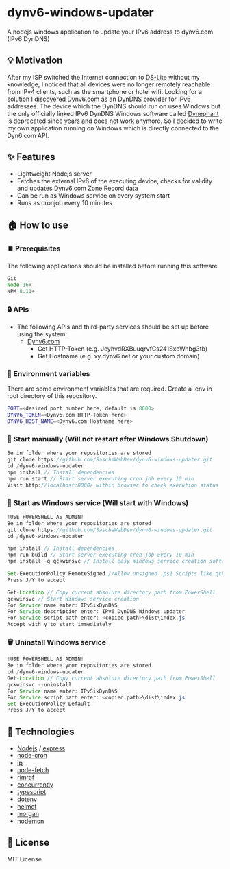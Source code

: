 # dynv6-windows-updater

A nodejs windows application to update your IPv6 address to dynv6.com (IPv6 DynDNS)

## 💡 Motivation

After my ISP switched the Internet connection to [DS-Lite](https://avm.de/service/wissensdatenbank/dok/FRITZ-Box-6690-Cable/1611_Was-ist-DS-Lite-und-wie-funktioniert-es) without my knowledge, I noticed that all devices were no longer remotely reachable from IPv4 clients, such as the smartphone or hotel wifi. Looking for a solution I discovered Dynv6.com as an DynDNS provider for IPv6 addresses. The device which the DynDNS should run on uses Windows but the only officially linked IPv6 DynDNS Windows software called [Dynephant](https://github.com/chriv/dynephant) is deprecated since years and does not work anymore. So I decided to write my own application running on Windows which is directly connected to the Dyn6.com API.

## ✨ Features

- Lightweight Nodejs server
- Fetches the external IPv6 of the executing device, checks for validity and updates Dynv6.com Zone Record data
- Can be run as Windows service on every system start
- Runs as cronjob every 10 minutes

## 🏠 How to use

### ⏹️ Prerequisites

The following applications should be installed before running this software

```javascript
Git
Node 16+
NPM 8.11+
```

### 🔒 APIs

- The following APIs and third-party services should be set up before using the system:
  - [Dynv6.com](https://dynv6.com)
    - Get HTTP-Token (e.g. JeyhvdRXBuuqrvfCs241SxoWnbg3tb)
    - Get Hostname (e.g. xy.dynv6.net or your custom domain)

### 🔧 Environment variables

There are some environment variables that are required. Create a .env in root directory of this repository.

```bash
PORT=<desired port number here, default is 8000>
DYNV6_TOKEN=<Dynv6.com HTTP-Token here>
DYNV6_HOST_NAME=<Dynv6.com Hostname here>
```

### 🐢 Start manually (Will not restart after Windows Shutdown)

```java
Be in folder where your repositories are stored
git clone https://github.com/SaschaWebDev/dynv6-windows-updater.git
cd /dynv6-windows-updater
npm install // Install dependencies
npm run start // Start server executing cron job every 10 min
Visit http://localhost:8000/ within browser to check execution status
```

### 🚀 Start as Windows service (Will start with Windows)

```java
!USE POWERSHELL AS ADMIN!
Be in folder where your repositories are stored
git clone https://github.com/SaschaWebDev/dynv6-windows-updater.git
cd /dynv6-windows-updater

npm install // Install dependencies
npm run build // Start server executing cron job every 10 min
npm install -g qckwinsvc // Install easy Windows service creation software

Set-ExecutionPolicy RemoteSigned //Allow unsigned .ps1 Scripts like qckwinsvc
Press J/Y to accept

Get-Location // Copy current absolute directory path from PowerShell
qckwinsvc // Start Windows service creation
For Service name enter: IPvSixDynDNS
For Service description enter: IPv6 DynDNS Windows updater
For Service script path enter: <copied path>\dist\index.js
Accept with y to start immediately
```

### 🗑️ Uninstall Windows service

```java
!USE POWERSHELL AS ADMIN!
Be in folder where your repositories are stored
cd /dynv6-windows-updater
Get-Location // Copy current absolute directory path from PowerShell
qckwinsvc --uninstall
For Service name enter: IPvSixDynDNS
For Service script path enter: <copied path>\dist\index.js
Set-ExecutionPolicy Default
Press J/Y to accept
```

## 🤖 Technologies

- [Nodejs](https://nodejs.org) / [express](https://expressjs.com)
- [node-cron](https://github.com/node-cron/node-cron)
- [ip](https://github.com/indutny/node-ip)
- [node-fetch](https://github.com/node-fetch/node-fetch)
- [rimraf](https://github.com/isaacs/rimraf)
- [concurrently](https://github.com/open-cli-tools/concurrently)
- [typescript](https://www.typescriptlang.org)
- [dotenv](https://github.com/motdotla/dotenv)
- [helmet](https://helmetjs.github.io)
- [morgan](https://github.com/expressjs/morgan)
- [nodemon](https://nodemon.io)

## 🔑 License

MIT License
